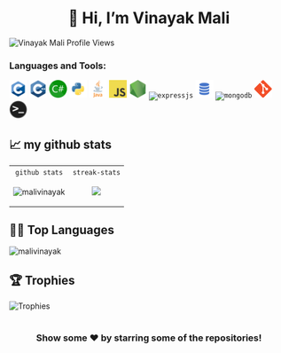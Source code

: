 
<h1 align="center">👋 Hi, I’m Vinayak Mali</h1>

<img src="https://komarev.com/ghpvc/?username=malivinayak&label=Profile%20Views&color=red&style=for-the-badge" alt="Vinayak Mali Profile Views" height="30" width="150"/></p>

### Languages and Tools:

<code><img height="32" src="https://raw.githubusercontent.com/github/explore/80688e429a7d4ef2fca1e82350fe8e3517d3494d/topics/c/c.png" alt="c"></code>
<code><img height="32" src="https://raw.githubusercontent.com/github/explore/80688e429a7d4ef2fca1e82350fe8e3517d3494d/topics/cpp/cpp.png" alt="cpp"></code>
<code><img height="32" src="https://raw.githubusercontent.com/github/explore/80688e429a7d4ef2fca1e82350fe8e3517d3494d/topics/csharp/csharp.png" alt="Csharp"></code>
<code><img height="32" src="https://raw.githubusercontent.com/github/explore/80688e429a7d4ef2fca1e82350fe8e3517d3494d/topics/python/python.png" alt="python"></code>
<code><img height="32" src="https://raw.githubusercontent.com/github/explore/80688e429a7d4ef2fca1e82350fe8e3517d3494d/topics/java/java.png" alt="java"></code>
<code><img height="32" src="https://raw.githubusercontent.com/github/explore/80688e429a7d4ef2fca1e82350fe8e3517d3494d/topics/javascript/javascript.png" alt="javascript"></code>
<code><img height="32" src="https://raw.githubusercontent.com/github/explore/80688e429a7d4ef2fca1e82350fe8e3517d3494d/topics/nodejs/nodejs.png" alt="nodejs"></code>
<code><img height="32" src="https://img.shields.io/badge/-%23404d59.svg?style=for-the-badge&logo=express&logoColor=%2361DAFB" alt="expressjs"></code>
<code><img height="32" src="https://raw.githubusercontent.com/github/explore/80688e429a7d4ef2fca1e82350fe8e3517d3494d/topics/sql/sql.png" alt="sql"></code>
<code><img height="32" src="https://encrypted-tbn0.gstatic.com/images?q=tbn%3AANd9GcSTTzPAw-55ssm1Im594xYZ9eRQu2JylrkYLg&usqp=CAU" alt="mongodb"></code>
<code><img height="32" src="https://raw.githubusercontent.com/devicons/devicon/master/icons/git/git-original.svg" alt="git"></code>
<code><img height="32" src="https://raw.githubusercontent.com/github/explore/80688e429a7d4ef2fca1e82350fe8e3517d3494d/topics/terminal/terminal.png" alt="terminal">  </code>

<!--

<code><img height="32" src="https://raw.githubusercontent.com/github/explore/80688e429a7d4ef2fca1e82350fe8e3517d3494d/topics/react/react.png" alt="react"></code>
<code><img height="32" src="https://raw.githubusercontent.com/github/explore/80688e429a7d4ef2fca1e82350fe8e3517d3494d/topics/graphql/graphql.png" alt="graphql"></code>
-->



## 📈 my github stats

| | |
| :--: | :--: |
| `github stats` | `streak-stats` |
| <p align="left"> <img src="https://github-readme-stats.vercel.app/api?username=malivinayak&show_icons=true&theme=moltack&count_private=true&hide=stars" alt="malivinayak" /> | <img src="https://github-readme-streak-stats.herokuapp.com/?user=malivinayak&show_icons=true&count_private=true&theme=moltack"/> | 
 
## 👨‍💻 Top Languages
 <p align="left"> <img src="https://github-readme-stats.vercel.app/api/top-langs/?username=malivinayak&layout=compact&theme=moltack&langs_count=12&count_private=true" alt="malivinayak" />
 

## 🏆 Trophies

![Trophies](https://github-profile-trophy.vercel.app/?username=malivinayak&theme=nord&no-frame=false&no-bg=false&margin-w=8&column=-1)



#

<div align="center">

### Show some ❤️ by starring some of the repositories!

</div>
